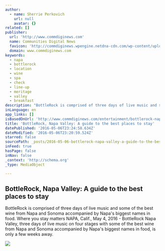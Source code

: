 ```yaml
---
author:
  - name: Sherrie Perkovich
    url: null
    avatar: {}
related: []
publisher:
  url: 'http://www.commdiginews.com'
  name: Communities Digital News
  favicon: 'http://commdiginews.wpengine.netdna-cdn.com/wp-content/uploads/2015/12/CDN_Small_URL_Logo-Favicon.png'
  domain: www.commdiginews.com
keywords:
  - napa
  - bottlerock
  - location
  - wine
  - spa
  - check
  - line-up
  - meritage
  - valley
  - breakfast
description: "BottleRock is comprised of three days of live music and some of the best wine from Napa and Sonoma accompanied by Napa's biggest names in food. Where you stay matters NAPA, Calif., May 4, 2016 - BottleRock Napa Valley, three days of live music on four stages with some of the best wine from Napa and Sonoma accompanied by Napa's biggest names in food, is only a few weeks away."
inLanguage: en
app_links: []
isBasedOnUrl: 'http://www.commdiginews.com/entertainment/bottlerock-napa-valley-a-guide-to-the-best-places-to-stay-63028/'
title: 'BottleRock, Napa Valley: A guide to the best places to stay'
datePublished: '2016-05-06T23:24:58.634Z'
dateModified: '2016-05-06T23:20:59.524Z'
starred: false
sourcePath: _posts/2016-05-06-bottlerock-napa-valley-a-guide-to-the-best-places-to-stay.md
inFeed: true
hasPage: false
inNav: false
_context: 'http://schema.org'
_type: MediaObject

---
```

<article style=""><h1>BottleRock, Napa Valley: A guide to the best places to stay</h1><p>BottleRock is comprised of three days of live music and some of the best wine from Napa and Sonoma accompanied by Napa's biggest names in food. Where you stay matters NAPA, Calif., May 4, 2016 - BottleRock Napa Valley, three days of live music on four stages with some of the best wine from Napa and Sonoma accompanied by Napa's biggest names in food, is only a few weeks away.</p><img src="http://www.commdiginews.com/wp-content/uploads/2016/05/BottleRock_JamCellars_Stage_800x450.jpg" /></article>